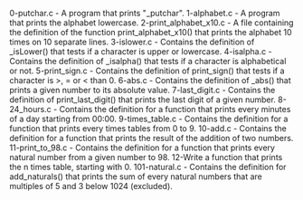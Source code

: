 0-putchar.c - A program that prints "_putchar".
1-alphabet.c - A program that prints the alphabet lowercase.
2-print_alphabet_x10.c - A file containing the definition of the function print_alphabet_x10() that prints the alphabet 10 times on 10 separate lines.
3-islower.c - Contains the definition of _isLower() that tests if a character is upper or lowercase.
4-isalpha.c - Contains the definition of _isalpha() that tests if a character is alphabetical or not.
5-print_sign.c - Contains the definition of print_sign() that tests if a character is >, = or < than 0.
6-abs.c - Contains the definition of _abs() that prints a given number to its absolute value.
7-last_digit.c - Contains the definition of print_last_digit() that prints the last digit of a given number.
8-24_hours.c - Contains the definition for a function that prints every minutes of a day starting from 00:00.
9-times_table.c - Contains the definition for a function that prints every times tables from 0 to 9.
10-add.c - Contains the definition for a function that prints the result of the addition of two numbers.
11-print_to_98.c - Contains the definition for a function that prints every natural number from a given number to 98.
12-Write a function that prints the n times table, starting with 0.
101-natural.c - Contains the definition for add_naturals() that prints the sum of every natural numbers that are multiples of 5 and 3 below 1024 (excluded).
